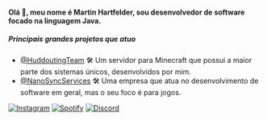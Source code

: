 #### Olá 👋, meu nome é Martin Hartfelder, sou desenvolvedor de software focado na linguagem Java.

##### Principais grandes projetos que atuo
- <a href="https://github.com/HuddoutingTeam">@HuddoutingTeam</a> 🛠 Um servidor para Minecraft que possui a maior parte dos sistemas únicos, desenvolvidos por mim.
- <a href="https://github.com/NanoSyncServices">@NanoSyncServices</a> 🛠 Uma empresa que atua no desenvolvimento de software em geral, mas o seu foco é para jogos.

<a href="https://www.instagram.com/martiinfer22/" rel="Instagram">![Instagram](https://img.shields.io/badge/martiinfer22-%23E4405F.svg?style=for-the-badge&logo=Instagram&logoColor=white)</a> <a href="http://google.com.au/" rel="some text">![Spotify](https://img.shields.io/badge/Spotify-1ED760?style=for-the-badge&logo=spotify&logoColor=white)</a> <a href="http://google.com.au/" rel="some text">![Discord](https://img.shields.io/badge/NanoSync-%237289DA.svg?style=for-the-badge&logo=discord&logoColor=white)</a>
